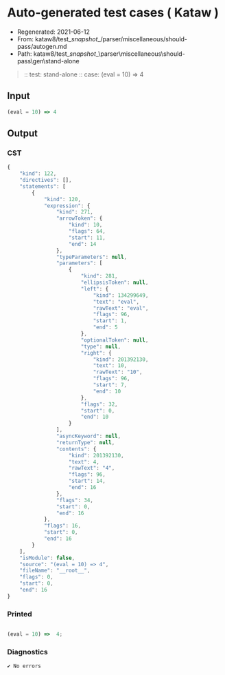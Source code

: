 # Auto-generated test cases ( Kataw )
- Regenerated: 2021-06-12
- From: kataw8/test\__snapshot__/parser/miscellaneous/should-pass/autogen.md
- Path: kataw8/test\__snapshot__\parser\miscellaneous\should-pass\gen\stand-alone
> :: test: stand-alone
> :: case: (eval = 10) => 4
## Input

`````js
(eval = 10) => 4
`````
## Output

### CST

```javascript
{
    "kind": 122,
    "directives": [],
    "statements": [
        {
            "kind": 120,
            "expression": {
                "kind": 271,
                "arrowToken": {
                    "kind": 10,
                    "flags": 64,
                    "start": 11,
                    "end": 14
                },
                "typeParameters": null,
                "parameters": [
                    {
                        "kind": 281,
                        "ellipsisToken": null,
                        "left": {
                            "kind": 134299649,
                            "text": "eval",
                            "rawText": "eval",
                            "flags": 96,
                            "start": 1,
                            "end": 5
                        },
                        "optionalToken": null,
                        "type": null,
                        "right": {
                            "kind": 201392130,
                            "text": 10,
                            "rawText": "10",
                            "flags": 96,
                            "start": 7,
                            "end": 10
                        },
                        "flags": 32,
                        "start": 0,
                        "end": 10
                    }
                ],
                "asyncKeyword": null,
                "returnType": null,
                "contents": {
                    "kind": 201392130,
                    "text": 4,
                    "rawText": "4",
                    "flags": 96,
                    "start": 14,
                    "end": 16
                },
                "flags": 34,
                "start": 0,
                "end": 16
            },
            "flags": 16,
            "start": 0,
            "end": 16
        }
    ],
    "isModule": false,
    "source": "(eval = 10) => 4",
    "fileName": "__root__",
    "flags": 0,
    "start": 0,
    "end": 16
}
```

### Printed

```javascript

(eval = 10) =>  4;
```

### Diagnostics

```javascript
✔ No errors
```

